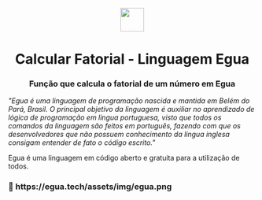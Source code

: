 <p align="center">
  <img src="https://egua.tech/assets/img/egua.png" width="48">
</p>
<h1 align="center">Calcular Fatorial - Linguagem Egua</h1>
<h3 align="center">Função que calcula o fatorial de um número em Egua</h3>

<p><i>
  "Egua é uma linguagem de programação nascida e mantida em Belém do Pará, Brasil. O principal objetivo da linguagem é auxiliar no aprendizado de lógica de programação em lingua portuguesa, visto que todos os comandos da linguagem são feitos em português, fazendo com que os desenvolvedores que não possuem conhecimento da língua inglesa consigam entender de fato o código escrito."
</i></p>

<p> 
  Egua é uma linguagem em código aberto e gratuita para a utilização de todos.
</p>

<h3 font-size="10px">
  🔗 https://egua.tech/assets/img/egua.png 
</h3>
